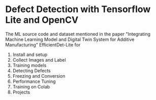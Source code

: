 # Defect Detection with Tensorflow Lite and OpenCV

The ML source code and dataset mentioned in the paper "Integrating Machine Learning Model and Digital Twin System for Additive Manufacturing"
EfficientDet-Lite for 
1. Install and setup
2. Collect Images and Label
3. Training models
4. Detecting Defects
5. Freezing and Conversion
6. Performance Tuning
7. Training on Colab
8. Projects
